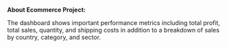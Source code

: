 **About Ecommerce Project:**

The dashboard shows important performance metrics including total profit, total sales, quantity, and shipping costs in addition to a breakdown of sales by country, category, and sector.
